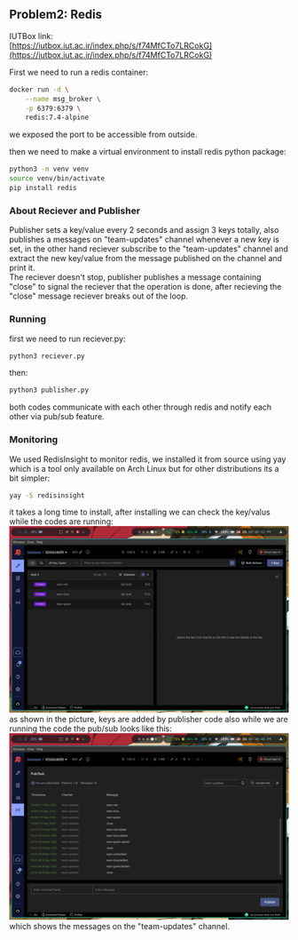 ## Problem2: Redis

IUTBox link:
<br />
[https://iutbox.iut.ac.ir/index.php/s/f74MfCTo7LRCokG](https://iutbox.iut.ac.ir/index.php/s/f74MfCTo7LRCokG)
<br />

First we need to run a redis container:

```bash
docker run -d \
    --name msg_broker \
    -p 6379:6379 \
    redis:7.4-alpine
```

we exposed the port to be accessible from outside.

then we need to make a virtual environment to install redis python package:

```bash
python3 -m venv venv
source venv/bin/activate
pip install redis
```

### About Reciever and Publisher

Publisher sets a key/value every 2 seconds and assign 3 keys totally, also publishes a messages on "team-updates"
channel whenever a new key is set, in the other hand reciever subscribe to the "team-updates" channel and extract the new key/value from the
message published on the channel and print it.
<br />
The reciever doesn't stop, publisher publishes a message containing "close" to signal the reciever that
the operation is done, after recieving the "close" message reciever breaks out of the loop.
<br />

### Running

first we need to run reciever.py:

```bash
python3 reciever.py
```

then:

```bash
python3 publisher.py
```

both codes communicate with each other through redis and notify each other via pub/sub feature.

### Monitoring

We used RedisInsight to monitor redis, we installed it from source using yay which is a tool only
available on Arch Linux but for other distributions its a bit simpler:

```bash
yay -S redisinsight
```

it takes a long time to install, after installing we can check the key/valus while the codes are running:
![Key values after running codes](./key-values.png)
as shown in the picture, keys are added by publisher code also while we are running the code the pub/sub
looks like this:
![Team updates channel during running codes](./pub-sub.png)
which shows the messages on the "team-updates" channel.
